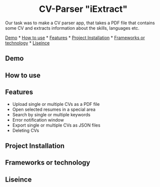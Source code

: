 <h1 align="center"> CV-Parser "iExtract"</h1>
<!-- Project Description -->
Our task was to make a CV parser app, that takes a PDF file that contains some CV and extracts information about the skills, languages etc.

[Demo](#demo) *
[How to use](#use) *
[Features](#features) *
[Project Installation](#installation) *
[Frameworks or technology](#framework) *
[Liseince](#liseince)

<!-- ![Dart](https://img.shields.io/badge/dart-%230175C2.svg?style=for-the-badge&logo=dart&logoColor=white)
![Firebase](https://img.shields.io/badge/firebase-%23039BE5.svg?style=for-the-badge&logo=firebase)

<img src="https://github.com/devicons/devicon/blob/master/icons/firebase/firebase-plain-wordmark.svg" title="Firebase" alt="Firebase" width="40" height="40"/>&nbsp; -->

<h2 name="demo">Demo</h2>

<h2 name="use">How to use</h2>

<h2 name="features">Features</h2>

* Upload single or multiple CVs as a PDF file
* Open selected resumes in a special area 
* Search by single or multiple keywords
* Error notification window
* Export single or multiple CVs as JSON files
* Deleting CVs

<h2 name="installation">Project Installation</h2>

<h2 name="framework">Frameworks or technology</h2>

<h2 name="liseince">Liseince</h2>


